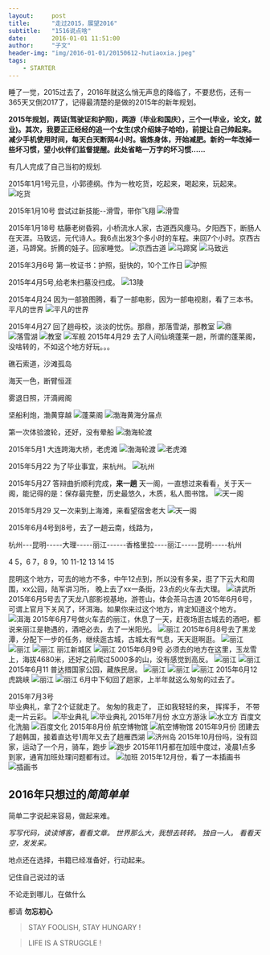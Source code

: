 ```yaml
---
layout:     post
title:      "走过2015，展望2016"
subtitle:   "1516说点啥"
date:       2016-01-01 11:51:00
author:     "子文"
header-img: "img/2016-01-01/20150612-hutiaoxia.jpeg"
tags:
    - STARTER
---
```


睡了一觉，2015过去了，2016年就这么悄无声息的降临了，不要悲伤，还有一365天又倒2017了，记得最清楚的是做的2015年的新年规划。

**2015年规划，两证(驾驶证和护照)，两游（毕业和国庆），三个一(毕业，论文，就业)。其次，我要正正经经的追一个女生(求介绍妹子哈哈)，前提让自己帅起来。减少手机使用时间，每天白天断网4小时。锻炼身体，开始减肥。新的一年改掉一些坏习惯，望小伙伴们监督提醒。此处省略一万字的坏习惯……**

有几人完成了自己当初的规划.

2015年1月1号元旦，小郭德纲。作为一枚吃货，吃起来，喝起来，玩起来。
![吃货](/img/2016-01-01/20150101-eating.JPG)

2015年1月10号
尝试过新技能--滑雪，带你飞翔
![滑雪](/img/2016-01-01/20150110-snow.JPG)

2015年1月18号
枯藤老树昏鸦，小桥流水人家，古道西风痩马。夕阳西下，断肠人在天涯。马致远，元代诗人。我6点出发3个多小时的车程。来回7个小时。京西古道，马蹄窝。折腾的娃子。回家睡觉。
![京西古道](/img/2016-01-01/20150118-jingxigudao.JPG)
![马蹄窝](/img/2016-01-01/20150118-matiwo.JPG)
![马致远](/img/2016-01-01/20150118-mazhiyuan.JPG)

2015年3月6号
第一枚证书：护照，挺快的，10个工作日
![护照](/img/2016-01-01/20150306-huzhao.JPG)


2015年4月5号,给老朱扫墓没扫成。
![13陵](/img/2016-01-01/20150405-13ling.JPG)

2015年4月24
因为一部狼图腾，看了一部电影，因为一部电视剧，看了三本书。平凡的世界
![平凡的世界](/img/2016-01-01/20150424-peaceworld.JPG)

2015年4月27
回了趟母校，淡淡的忧伤。那鼎，那落雪湖，那教室
![鼎](/img/2016-01-01/20150427-ding.jpeg)
![落雪湖](/img/2016-01-01/20150427-luoxuehu.jpeg)
![教室](/img/2016-01-01/20150427-classroom.jpeg)
![军舰](/img/2016-01-01/20150427-junjian.jpeg)
2015年4月29
去了人间仙境蓬莱一趟，所谓的蓬莱阁，没啥转的，不如这个地方好玩。。。


礁石索道，沙滩孤岛

海天一色，断臂恒涯

雾退日照，汗滴阙阁

坚船利炮，渤黄穿越
![蓬莱阁](/img/2016-01-01/20150429-penglaige.JPG)
![渤海黄海分届点](/img/2016-01-01/20150429-bohuanghai.jpeg)

第一次体验渡轮，还好，没有晕船
![渤海轮渡](/img/2016-01-01/20150429-bohailundu.jpeg)


2015年5月1
大连跨海大桥，老虎滩
![渤海轮渡](/img/2016-01-01/20150430-daliankuahaidaqiao.jpeg)
![老虎滩](/img/2016-01-01/20150501-tige.jpeg)

2015年5月22
为了毕业事宜，来杭州。
![杭州](/img/2016-01-01/20150522-hangzhoudong.JPG)

2015年5月27
答辩曲折顺利完成，**来一趟** 天一阁，一直想过来看看，关于天一阁，能记得的是：保存最完整，历史最悠久，木质，私人图书馆。
![天一阁](/img/2016-01-01/20150527-tianyige.jpeg)

2015年5月29
又一次来到上海滩，来看望宿舍老大
![天一阁](/img/2016-01-01/20150529-shanghai.JPG)

2015年6月4号到8号，去了一趟云南，线路为，

杭州---昆明-----大理-----丽江------香格里拉----丽江-----昆明-----杭州

4      5，6    7，8     9，10    11-12      13       14      15 

昆明这个地方，可去的地方不多，中午12点到，所以没有多呆，逛了下云大和周围，xx公园，陆军讲习所，
晚上去了xx一条街，23点的火车去大理。
![讲武所](/img/2016-01-01/20150604-kunming.jpg)
2015年6月5号去了天龙八部影视基地，游苍山，体会茶马古道
2015年6月6号，可谓上官月下关风了，环洱海。如果你来过这个地方，肯定知道这个地方。
![洱海](/img/2016-01-01/20150606-erhai.jpeg)
2015年6月7号做火车去的丽江，休息了一天，赶夜场逛古城去的酒吧，都说来丽江是艳遇的，酒吧必去，去了一米阳光。
![丽江](/img/2016-01-01/20150607-lijiang.jpeg)
2015年6月8号去了黑龙潭，分配下一步的任务，继续逛古城，古城太有气息，天天逛啊逛。
![丽江](/img/2016-01-01/20150607-heilongtan.jpeg)
![丽江](/img/2016-01-01/20150608-dabingdexiaowu.jpeg)
![丽江](/img/2016-01-01/20150608-jiudian.jpeg)
丽江新城区
![丽江](/img/2016-01-01/20150609-lijiang.jpeg)
2015年6月9号
必须去的地方在这里，玉龙雪上，海拔4680米，还好之前爬过5000多的山，没有感觉到高反。
![丽江](/img/2016-01-01/20150610-yulong.jpeg)
![丽江](/img/2016-01-01/20150610-yulongxueshan.jpeg)
2015年6月11
普达措国家公园，藏族民居。
![丽江](/img/2016-01-01/20150611-pudacuo.jpeg)
![丽江](/img/2016-01-01/20150611-pudacuopintu.jpeg)
![丽江](/img/2016-01-01/20150611-zangzu.jpeg)
2015年6月12
虎跳峡
![丽江](/img/2016-01-01/20150612-hutiaoxia.jpeg)
![丽江](/img/2016-01-01/20150612-hutiaoxia2.jpeg)
6月中下旬回了趟家，上半年就这么匆匆的过去了。

2015年7月3号  
毕业典礼，拿了2个证就走了。
匆匆的我走了，
正如我轻轻的来，
挥挥手，
不带走一片云彩。
![毕业典礼](/img/2016-01-01/20150630-graduation.JPG)
![毕业典礼](/img/2016-01-01/20150703-graduation2.JPG)
2015年7月份
水立方游泳
![水立方](/img/2016-01-01/20150705-shuilifang.JPG)
百度文化洗脑
![百度文化](/img/2016-01-01/20150730-culture.JPG)
2015年8月份
航空博物馆
![航空博物馆](/img/2016-01-01/20150802-plant.jpg)
2015年9月份
团建去了趟韩国，接着直达号1周年又去了趟雁西湖
![济州岛](/img/2016-01-01/20150904-jizhoudao.jpeg)
2015年10月份吗，没有回家，运动了一个月，骑车，跑步
![跑步](/img/2016-01-01/20151011-running.JPG)
2015年11月都在加班中度过，凌晨1点多到家，通宵加班处理问题都有过。
![加班](/img/2016-01-01/20151111-jiaban.JPG)
2015年12月份，看了一本插画书
![插画书](/img/2016-01-01/20151211-book.JPG)

## 2016年只想过的***简简单单***
简单二字说起来容易，做起来难。


*写写代码，读读博客，看看文章。*
*世界那么大，我想去转转。*
*独自一人。*
*看看天空，发发呆。*

地点还在选择，书籍已经准备好，行动起来。

记住自己说过的话

不论走到哪儿，在做什么

都请 **勿忘初心**



>  STAY FOOLISH, STAY HUNGARY !


>  LIFE IS A STRUGGLE !











